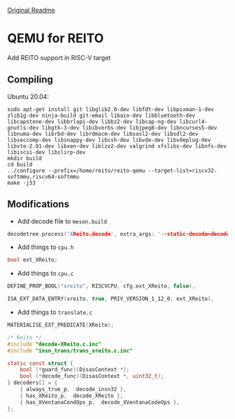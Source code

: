 [Original Readme](README.rst)

# QEMU for REITO

Add REITO support in RISC-V target

## Compiling

Ubuntu 20.04:
```shell
sudo apt-get install git libglib2.0-dev libfdt-dev libpixman-1-dev zlib1g-dev ninja-build git-email libaio-dev libbluetooth-dev libcapstone-dev libbrlapi-dev libbz2-dev libcap-ng-dev libcurl4-gnutls-dev libgtk-3-dev libibverbs-dev libjpeg8-dev libncurses5-dev libnuma-dev librbd-dev librdmacm-dev libsasl2-dev libsdl2-dev libseccomp-dev libsnappy-dev libssh-dev libvde-dev libvdeplug-dev libvte-2.91-dev libxen-dev liblzo2-dev valgrind xfslibs-dev libnfs-dev libiscsi-dev libslirp-dev
mkdir build
cd build
../configure --prefix=/home/reito/reito-qemu --target-list=riscv32-softmmu,riscv64-softmmu
make -j33
``` 

## Modifications

- Add decode file to `meson.build`
```c
decodetree.process('XReito.decode', extra_args: '--static-decode=decode_XReito'),
```

- Add things to `cpu.h`
```c
bool ext_XReito;
```

- Add things to `cpu.c`
```c
DEFINE_PROP_BOOL("xreito", RISCVCPU, cfg.ext_XReito, false),

ISA_EXT_DATA_ENTRY(xreito, true, PRIV_VERSION_1_12_0, ext_XReito),
```

- Add things to `translate.c`
```c
MATERIALISE_EXT_PREDICATE(XReito); 

/* Reito */
#include "decode-XReito.c.inc"
#include "insn_trans/trans_xreito.c.inc"

static const struct {
    bool (*guard_func)(DisasContext *);
    bool (*decode_func)(DisasContext *, uint32_t);
} decoders[] = {
    { always_true_p,  decode_insn32 },
    { has_XReito_p,  decode_XReito },
    { has_XVentanaCondOps_p,  decode_XVentanaCodeOps },
}; 
```
